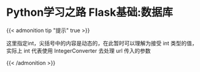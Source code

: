 # Python学习之路 Flask基础:数据库


{{< admonition tip "提示" true >}}

这里指定int，尖括号中的内容是动态的，在此暂时可以理解为接受 int 类型的值，实际上 int 代表使用 IntegerConverter 去处理 url 传入的参数

{{< /admonition >}}


